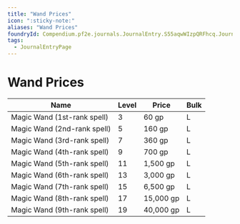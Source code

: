 ```yaml
---
title: "Wand Prices"
icon: ":sticky-note:"
aliases: "Wand Prices"
foundryId: Compendium.pf2e.journals.JournalEntry.S55aqwWIzpQRFhcq.JournalEntryPage.BsaTOw6p74DW5d8t
tags:
  - JournalEntryPage
---
```


# Wand Prices
  

| Name | Level | Price | Bulk |
| --- | --- | --- | --- |
| Magic Wand (1st-rank spell) | 3 | 60 gp | L |
| Magic Wand (2nd-rank spell) | 5 | 160 gp | L |
| Magic Wand (3rd-rank spell) | 7 | 360 gp | L |
| Magic Wand (4th-rank spell) | 9 | 700 gp | L |
| Magic Wand (5th-rank spell) | 11 | 1,500 gp | L |
| Magic Wand (6th-rank spell) | 13 | 3,000 gp | L |
| Magic Wand (7th-rank spell) | 15 | 6,500 gp | L |
| Magic Wand (8th-rank spell) | 17 | 15,000 gp | L |
| Magic Wand (9th-rank spell) | 19 | 40,000 gp | L |
